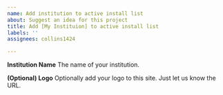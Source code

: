 ```yaml
---
name: Add institution to active install list
about: Suggest an idea for this project
title: Add [My Instituion] to active install list
labels: ''
assignees: collins1424

---
```


**Institution Name**
The name of your institution.

**(Optional) Logo**
Optionally add your logo to this site. Just let us know the URL.
